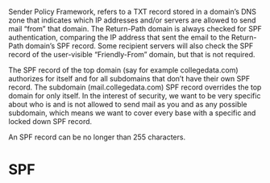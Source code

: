 <!-- TITLE: SPF -->
<!-- SUBTITLE: Sender Policy Framework -->

Sender Policy Framework, refers to a TXT record stored in a domain’s DNS zone that indicates which IP addresses and/or servers are allowed to send mail “from” that domain. The Return-Path domain is always checked for SPF authentication, comparing the IP address that sent the email to the Return-Path domain’s SPF record. Some recipient servers will also check the SPF record of the user-visible “Friendly-From” domain, but that is not required.

The SPF record of the top domain (say for example collegedata.com) authorizes for itself and for all subdomains that don’t have their own SPF record. The subdomain (mail.collegedata.com) SPF record overrides the top domain for only itself. In the interest of security, we want to be very specific about who is and is not allowed to send mail as you and as any possible subdomain, which means we want to cover every base with a specific and locked down SPF record.

An SPF record can be no longer than 255 characters.
# SPF